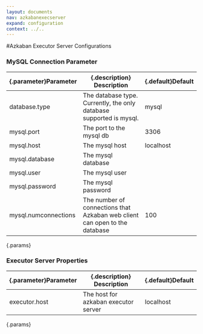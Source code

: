 ```yaml
---
layout: documents
nav: azkabanexecserver
expand: configuration
context: ../..
---
```

#Azkaban Executor Server Configurations

### MySQL Connection Parameter
|{.parameter}Parameter|{.description} Description                                                  |{.default}Default    |
|---------------------|----------------------------------------------------------------------------|---------------------|
|database.type        | The database type. Currently, the only database supported is mysql.        | mysql               |
|mysql.port           | The port to the mysql db                                                   | 3306                |
|mysql.host           | The mysql host                                                             | localhost           |
|mysql.database       | The mysql database                                                         |                     |
|mysql.user           | The mysql user                                                             |                     |
|mysql.password       | The mysql password                                                         |                     |
|mysql.numconnections | The number of connections that Azkaban web client can open to the database | 100                 |
{.params}

### Executor Server Properties
|{.parameter}Parameter|{.description} Description                           |{.default}Default    |
|---------------------|-----------------------------------------------------|---------------------|
|executor.host        | The host for azkaban executor server                | localhost           |
{.params}